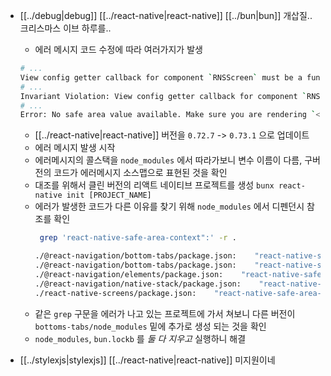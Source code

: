 - [[../debug|debug]] [[../react-native|react-native]] [[../bun|bun]] 개삽질.. 크리스마스 이브 하루를..
  - 에러 메시지 코드 수정에 따라 여러가지가 발생
  ```sh 
  # ...
  View config getter callback for component `RNSScreen` must be a function (received `undefined`).
  # ...
  Invariant Violation: View config getter callback for component `RNSScreenStackHeaderConfig` must be a function (received `undefined`).
  # ...
  Error: No safe area value available. Make sure you are rendering `<SafeAreaProvider>` at the top of your app.
  ```
  - [[../react-native|react-native]] 버전을 `0.72.7` -> `0.73.1` 으로 업데이트
  - 에러 메시지 발생 시작
  - 에러메시지의 콜스택을 `node_modules` 에서 따라가보니 변수 이름이 다름, 구버전의 코드가 에러메시지 소스맵으로 표현된 것을 확인
  - 대조를 위해서 클린 버전의 리액트 네이티브 프로젝트를 생성 `bunx react-native init [PROJECT_NAME]`
  - 에러가 발생한 코드가 다른 이유를 찾기 위해 `node_modules` 에서 디펜던시 참조를 확인
    ```sh 
     grep 'react-native-safe-area-context":' -r .                                                                                                                     1 err  4s  20.2.0 node  0.0.1 pkg  00:19:35

    ./@react-navigation/bottom-tabs/package.json:    "react-native-safe-area-context": "4.5.0",
    ./@react-navigation/bottom-tabs/package.json:    "react-native-safe-area-context": ">= 3.0.0",
    ./@react-navigation/elements/package.json:    "react-native-safe-area-context": ">= 3.0.0"
    ./@react-navigation/native-stack/package.json:    "react-native-safe-area-context": ">= 3.0.0",
    ./react-native-screens/package.json:    "react-native-safe-area-context": "^4.7.2",
    ```
  - 같은 `grep` 구문을 에러가 나고 있는 프로젝트에 가서 쳐보니 다른 버전이 `bottoms-tabs/node_modules` 밑에 추가로 생성 되는 것을 확인
  - `node_modules`, `bun.lockb` 를 *둘 다 지우고*  실행하니 해결

- [[../stylexjs|stylexjs]] [[../react-native|react-native]] 미지원이네
